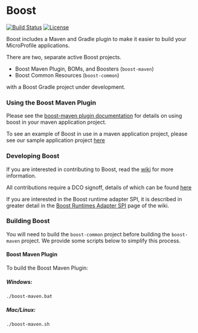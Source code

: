 # Boost

[![Build Status](https://travis-ci.org/dev-tools-for-enterprise-java/boost.svg?branch=master)](https://travis-ci.org/dev-tools-for-enterprise-java/boost)
[![License](https://img.shields.io/badge/License-EPL%201.0-green.svg)](http://www.eclipse.org/legal/epl-v10.html)

Boost includes a Maven and Gradle plugin to make it easier to build your MicroProfile applications.

There are two, separate active Boost projects.

- Boost Maven Plugin, BOMs, and Boosters (`boost-maven`)
- Boost Common Resources (`boost-common`)

with a Boost Gradle project under development.

### Using the Boost Maven Plugin
Please see the [boost-maven plugin documentation](https://github.com/MicroShed/boost/tree/master/boost-maven#boost-maven-plugin-prototype) for details on using boost in your maven application project.

To see an example of Boost in use in a maven application project, please see our sample application project [here](https://github.com/OpenLiberty/boosted-microprofile-rest-client)

### Developing Boost

If you are interested in contributing to Boost, read the [wiki](https://github.com/MicroShed/boost/wiki) for more information.

All contributions require a DCO signoff, details of which can be found
[here](CONTRIBUTING.md)

If you are interested in the Boost runtime adapter SPI, it is described in greater detail in the [Boost Runtimes Adapter SPI](https://github.com/MicroShed/boost/wiki/Boost-Runtime-Adapter-SPI) page of the wiki.


### Building Boost

You will need to build the `boost-common` project before building the `boost-maven` project. We provide some scripts below to simplify this process.

#### Boost Maven Plugin

To build the Boost Maven Plugin:

##### Windows:

```
./boost-maven.bat
```

##### Mac/Linux:

```
./boost-maven.sh
```
